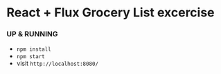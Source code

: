 # React + Flux Grocery List excercise

### UP & RUNNING
* `npm install`
* `npm start`
* visit `http://localhost:8080/`
